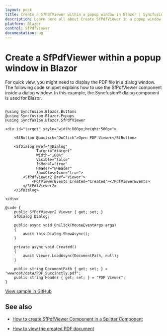 ```yaml
---
layout: post
title: Create a SfPdfViewer within a popup window in Blazor | Syncfusion&reg;
description: Learn here all about Create SfPdfViewer in a popup window in Syncfusion&reg; Blazor SfPdfViewer component and more.
platform: Blazor
control: SfPdfViewer
documentation: ug
---
```


# Create a SfPdfViewer within a popup window in Blazor

For quick view, you might need to display the PDF file in a dialog window. The following code snippet explains how to use the SfPdfViewer component inside a dialog window. In this example, the Syncfusion&reg; dialog component is used for Blazor.

```cshtml

@using Syncfusion.Blazor.Buttons
@using Syncfusion.Blazor.Popups
@using Syncfusion.Blazor.SfPdfViewer

<div id="target" style="width:800px;height:500px">

    <SfButton @onclick="OnClick">Open PDF Viewer</SfButton>

    <SfDialog @ref="@Dialog"
              Target="#target"
              Width="100%"
              Visible="false"
              IsModal="true"
              Header="@Header"
              ShowCloseIcon="true">
        <SfPdfViewer2 @ref="Viewer">
            <PdfViewerEvents Created="Created"></PdfViewerEvents>
        </SfPdfViewer2>
    </SfDialog>

</div>

@code {
    public SfPdfViewer2 Viewer { get; set; }
    SfDialog Dialog;

    public async void OnClick(MouseEventArgs args)
    {
        await this.Dialog.ShowAsync();
    }

    private async void Created()
    {
        await Viewer.LoadAsync(DocumentPath, null);
    }

    public string DocumentPath { get; set; } = "wwwroot/data/PDF_Succinctly.pdf";
    public string Header { get; set; } = "PDF Viewer";
}

```

[View sample in GitHub](https://github.com/SyncfusionExamples/blazor-pdf-viewer-examples/tree/master/Common/PdfViewer%20in%20Popup%20window)

## See also

* [How to create SfPdfViewer Component in a Splitter Component](./create-sfpdfviewer-in-a-splitter-component)

* [How to view the created PDF document](./create-sfpdfviewer)